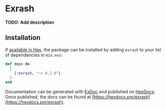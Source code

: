 # Exrash

**TODO: Add description**

## Installation

If [available in Hex](https://hex.pm/docs/publish), the package can be installed
by adding `exrash` to your list of dependencies in `mix.exs`:

```elixir
def deps do
  [
    {:exrash, "~> 0.1.0"}
  ]
end
```

Documentation can be generated with [ExDoc](https://github.com/elixir-lang/ex_doc)
and published on [HexDocs](https://hexdocs.pm). Once published, the docs can
be found at [https://hexdocs.pm/exrash](https://hexdocs.pm/exrash).

